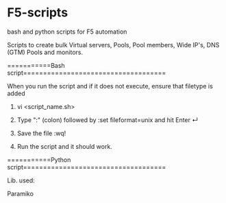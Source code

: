 # F5-scripts
bash and python scripts for F5 automation

Scripts to create bulk Virtual servers, Pools, Pool members, Wide IP's, DNS (GTM) Pools and monitors.

===========Bash script====================================

When you run the script and if it does not execute, ensure that filetype is added


1. vi <script_name.sh>

2. Type ":" (colon) followed by    :set fileformat=unix  and hit Enter ↵

4. Save the file  :wq!

5. Run the script and it should work. 
                
===========Python script====================================

Lib. used:

Paramiko
